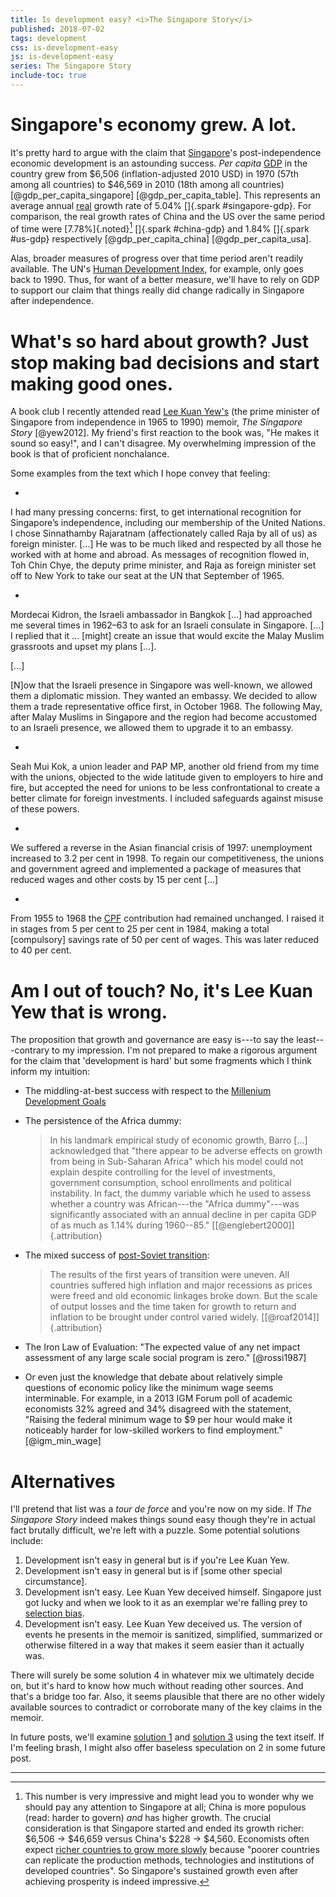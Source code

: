 ```yaml
---
title: Is development easy? <i>The Singapore Story</i>
published: 2018-07-02
tags: development
css: is-development-easy
js: is-development-easy
series: The Singapore Story
include-toc: true
---
```


# Singapore's economy grew. A lot.

It's pretty hard to argue with the claim that [Singapore](https://en.wikipedia.org/wiki/Singapore)'s post-independence economic development is an astounding success. <i>Per capita</i> [GDP](https://en.wikipedia.org/wiki/Gross_domestic_product) in the country grew from $6,506 (inflation-adjusted 2010 USD) in 1970 (57th among all countries) to $46,569 in 2010 (18th among all countries) [@gdp_per_capita_singapore] [@gdp_per_capita_table]. This represents an average annual [real](https://en.wikipedia.org/wiki/Real_versus_nominal_value_(economics)) growth rate of 5.04% []{.spark #singapore-gdp}. For comparison, the real growth rates of China and the US over the same period of time were [7.78%]{.noted}[^china] []{.spark #china-gdp} and 1.84% []{.spark #us-gdp} respectively [@gdp_per_capita_china] [@gdp_per_capita_usa].

Alas, broader measures of progress over that time period aren't readily available. The UN's [Human Development Index](http://hdr.undp.org/en/content/human-development-index-hdi), for example, only goes back to 1990. Thus, for want of a better measure, we'll have to rely on GDP to support our claim that things really did change radically in Singapore after independence.

# What's so hard about growth? Just stop making bad decisions and start making good ones.

A book club I recently attended read [Lee Kuan Yew's](https://en.wikipedia.org/wiki/Lee_Kuan_Yew) (the prime minister of Singapore from independence in 1965 to 1990) memoir, <i>The Singapore Story</i> [@yew2012]. My friend's first reaction to the book was, "He makes it sound so easy!", and I can't disagree. My overwhelming impression of the book is that of proficient nonchalance.

Some examples from the text which I hope convey that feeling:

- <blockquote>
I had many pressing concerns: first, to get international recognition for Singapore’s independence, including our membership of the United Nations. I chose Sinnathamby Rajaratnam (affectionately called Raja by all of us) as foreign minister. [...] He was to be much liked and respected by all those he worked with at home and abroad. As messages of recognition flowed in, Toh Chin Chye, the deputy prime minister, and Raja as foreign minister set off to New York to take our seat at the UN that September of 1965.
</blockquote>

- <blockquote>
Mordecai Kidron, the Israeli ambassador in Bangkok [...] had approached me several times in 1962–63 to ask for an Israeli consulate in Singapore. [...] I replied that it ... [might] create an issue that would excite the Malay Muslim grassroots and upset my plans [...].

[...]

[N]ow that the Israeli presence in Singapore was well-known, we allowed them a diplomatic mission. They wanted an embassy. We decided to allow them a trade representative office first, in October 1968. The following May, after Malay Muslims in Singapore and the region had become accustomed to an Israeli presence, we allowed them to upgrade it to an embassy.
</blockquote>

- <blockquote>
Seah Mui Kok, a union leader and PAP MP, another old friend from my time with the unions, objected to the wide latitude given to employers to hire and fire, but accepted the need for unions to be less confrontational to create a better climate for foreign investments. I included safeguards against misuse of these powers.
</blockquote>

<!--more-->

- <blockquote>
We suffered a reverse in the Asian financial crisis of 1997: unemployment increased to 3.2 per cent in 1998. To regain our competitiveness, the unions and government agreed and implemented a package of measures that reduced wages and other costs by 15 per cent [...]
</blockquote>

- <blockquote>
From 1955 to 1968 the [CPF](https://en.wikipedia.org/wiki/Central_Provident_Fund) contribution had remained unchanged. I raised it in stages from 5 per cent to 25 per cent in 1984, making a total [compulsory] savings rate of 50 per cent of wages. This was later reduced to 40 per cent.
</blockquote>

# Am I out of touch? No, it's Lee Kuan Yew that is wrong.

The proposition that growth and governance are easy is---to say the least---contrary to my impression. I'm not prepared to make a rigorous argument for the claim that 'development is hard' but some fragments which I think inform my intuition:

- The middling-at-best success with respect to the [Millenium Development Goals](https://en.wikipedia.org/wiki/Millennium_Development_Goals)

- The persistence of the Africa dummy:

   <blockquote> In his landmark empirical study of economic growth, Barro [...] acknowledged that "there appear to be adverse effects on growth from being in Sub-Saharan Africa" which his model could not explain despite controlling for the level of investments, government consumption, school enrollments and political instability. In fact, the dummy variable which he used to assess whether a country was African---the "Africa dummy"---was significantly associated with an annual decline in per capita GDP of as much as 1.14% during 1960--85." [[@englebert2000]]{.attribution}</blockquote>

- The mixed success of [post-Soviet transition](https://en.wikipedia.org/wiki/Transition_economy):

  <blockquote>
  The results of the first years of transition were uneven. All countries suffered high inflation and major recessions as prices were freed and old economic linkages broke down. But the scale of output losses and the time taken for growth to return and inflation to be brought under control varied widely. [[@roaf2014]]{.attribution}
  </blockquote>

- The Iron Law of Evaluation: "The expected value of any net impact assessment of any large scale social program is zero." [@rossi1987]

- Or even just the knowledge that debate about relatively simple questions of economic policy like the minimum wage seems interminable. For example, in a 2013 IGM Forum poll of academic economists 32% agreed and 34% disagreed with the statement, "Raising the federal minimum wage to $9 per hour would make it noticeably harder for low-skilled workers to find employment." [@igm_min_wage]

# Alternatives

I'll pretend that list was a <i>tour de force</i> and you're now on my side. If <i>The Singapore Story</i> indeed makes things sound easy though they're in actual fact brutally difficult, we're left with a puzzle. Some potential solutions include:

1. Development isn't easy in general but is if you're Lee Kuan Yew.
2. Development isn't easy in general but is if [some other special circumstance].
3. Development isn't easy. Lee Kuan Yew deceived himself. Singapore just got lucky and when we look to it as an exemplar we're falling prey to [selection bias](https://en.wikipedia.org/wiki/Selection_bias).
4. Development isn't easy. Lee Kuan Yew deceived us. The version of events he presents in the memoir is sanitized, simplified, summarized or otherwise filtered in a way that makes it seem easier than it actually was.

There will surely be some solution 4 in whatever mix we ultimately decide on, but it's hard to know how much without reading other sources. And that's a bridge too far. Also, it seems plausible that there are no other widely available sources to contradict or corroborate many of the key claims in the memoir.

In future posts, we'll examine [solution 1](/posts/lky-deity-dude/) and [solution 3](/posts/exemplars-curse-singapore/) using the text itself. If I'm feeling brash, I might also offer baseless speculation on 2 in some future post.

<hr class="references">

[^china]: This number is very impressive and might lead you to wonder why we should pay any attention to Singapore at all; China is more populous (read: harder to govern) *and* has higher growth. The crucial consideration is that Singapore started and ended its growth richer: $6,506 → $46,659 versus China's $228 → $4,560. Economists often expect [richer countries to grow more slowly](https://en.wikipedia.org/wiki/Convergence_(economics)) because "poorer countries can replicate the production methods, technologies and institutions of developed countries". So Singapore's sustained growth even after achieving prosperity is indeed impressive.
